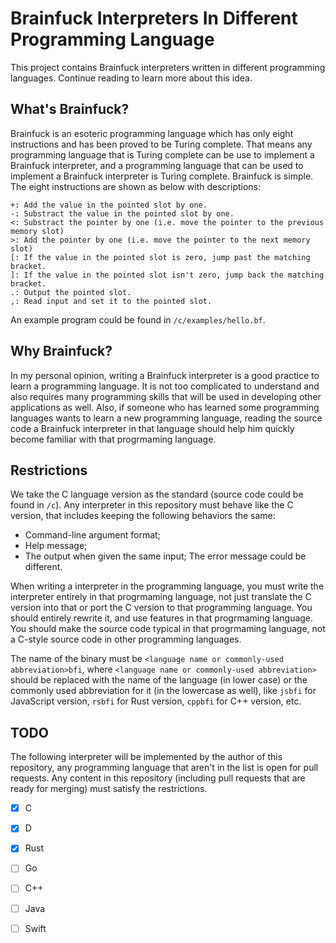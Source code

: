 # Brainfuck Interpreters In Different Programming Language
This project contains Brainfuck interpreters written in different programming languages. Continue reading to learn more about this idea.

## What's Brainfuck?
Brainfuck is an esoteric programming language which has only eight instructions and has been proved to be Turing complete. That means any programming language that is Turing complete can be use to implement a Brainfuck interpreter, and a programming language that can be used to implement a Brainfuck interpreter is Turing complete. Brainfuck is simple. The eight instructions are shown as below with descriptions:
```
+: Add the value in the pointed slot by one.
-: Substract the value in the pointed slot by one.
<: Substract the pointer by one (i.e. move the pointer to the previous memory slot)
>: Add the pointer by one (i.e. move the pointer to the next memory slot)
[: If the value in the pointed slot is zero, jump past the matching bracket.
]: If the value in the pointed slot isn't zero, jump back the matching bracket.
.: Output the pointed slot.
,: Read input and set it to the pointed slot.
```

An example program could be found in `/c/examples/hello.bf`.

## Why Brainfuck?
In my personal opinion, writing a Brainfuck interpreter is a good practice to learn a programming language. It is not too complicated to understand and also requires many programming skills that will be used in developing other applications as well. Also, if someone who has learned some programming languages wants to learn a new programming language, reading the source code a Brainfuck interpreter in that language should help him quickly become familiar with that progrmaming language.

## Restrictions
We take the C language version as the standard (source code could be found in `/c`). Any interpreter in this repository must behave like the C version, that includes keeping the following behaviors the same:
- Command-line argument format;
- Help message;
- The output when given the same input;
The error message could be different.

When writing a interpreter in the programming language, you must write the interpreter entirely in that progrmaming language, not just translate the C version into that or port the C version to that programming language. You should entirely rewrite it, and use features in that progrmaming language. You should make the source code typical in that progrmaming language, not a C-style source code in other programming languages.

The name of the binary must be `<language name or commonly-used abbreviation>bfi`, where `<language name or commonly-used abbreviation>` should be replaced with the name of the language (in lower case) or the commonly used abbreviation for it (in the lowercase as well), like `jsbfi` for JavaScript version, `rsbfi` for Rust version, `cppbfi` for C++ version, etc.

## TODO
The following interpreter will be implemented by the author of this repository, any programming language that aren't in the list is open for pull requests.
Any content in this repository (including pull requests that are ready for merging) must satisfy the restrictions.

- [x] C
- [x] D
- [x] Rust
- [ ] Go
- [ ] C++
- [ ] Java
- [ ] Swift


